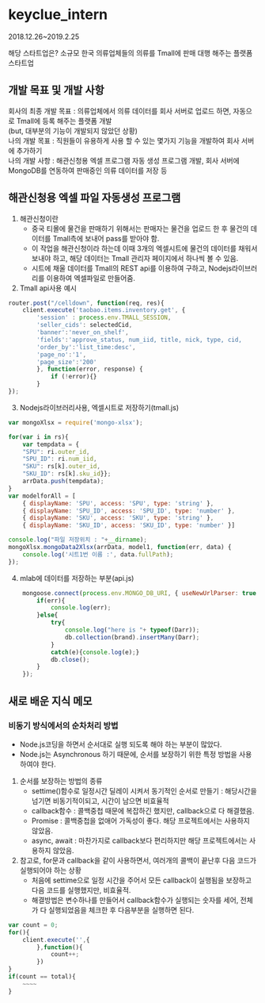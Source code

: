 # keyclue_intern
2018.12.26~2019.2.25

해당 스타트업은? 소규모 한국 의류업체들의 의류를 Tmall에 판매 대행 해주는 플랫폼 스타트업

## 개발 목표 및 개발 사항
회사의 최종 개발 목표 : 의류업체에서 의류 데이터를 회사 서버로 업로드 하면, 자동으로 Tmall에 등록 해주는 플랫폼 개발  
(but, 대부분의 기능이 개발되지 않았던 상황)  
나의 개발 목표 : 직원들이 유용하게 사용 할 수 있는 몇가지 기능을 개발하여 회사 서버에 추가하기  
나의 개발 사항 : 해관신청용 엑셀 프로그램 자동 생성 프로그램 개발, 회사 서버에 MongoDB를 연동하여 판매중인 의류 데이터를 저장 등  


## 해관신청용 엑셀 파일 자동생성 프로그램
1. 해관신청이란
    - 중국 티몰에 물건을 판매하기 위해서는 판매자는 물건을 업로드 한 후 물건의 데이터를 Tmall측에 보내어 pass를 받아야 함.
    - 이 작업을 해관신청이라 하는데 이때 3개의 엑셀시트에 물건의 데이터를 채워서 보내야 하고, 해당 데이터는 Tmall 관리자 페이지에서 하나씩 볼 수 있음.
    - 시트에 채울 데이터를 Tmall의 REST api를 이용하여 구하고, Nodejs라이브러리를 이용하여 엑셀파일로 만들어줌.
2. Tmall api사용 예시
```javascript
router.post("/celldown", function(req, res){
    client.execute('taobao.items.inventory.get', {
		'session' : process.env.TMALL_SESSION,
		'seller_cids': selectedCid,
		'banner':'never_on_shelf',
		'fields':'approve_status, num_iid, title, nick, type, cid,
		'order_by':'list_time:desc',
		'page_no':'1',
		'page_size':'200'
		}, function(error, response) {
			if (!error){}
		}
});
```

3. Nodejs라이브러리사용, 엑셀시트로 저장하기(tmall.js)
```javascript
var mongoXlsx = require('mongo-xlsx');

for(var i in rs){
    var tempdata = {
	"SPU": ri.outer_id,
	"SPU_ID": ri.num_iid,
	"SKU": rs[k].outer_id,
	"SKU_ID": rs[k].sku_id}};
    arrData.push(tempdata);
}
var modelforAll = [ 
	{ displayName: 'SPU', access: 'SPU', type: 'string' },
	{ displayName: 'SPU_ID', access: 'SPU_ID', type: 'number' },
	{ displayName: 'SKU', access: 'SKU', type: 'string' },
	{ displayName: 'SKU_ID', access: 'SKU_ID', type: 'number' }]

console.log("파일 저장위치 : "+__dirname);
mongoXlsx.mongoData2Xlsx(arrData, model1, function(err, data) {
	console.log('시트1번 이름 :', data.fullPath); 
});
```

4. mlab에 데이터를 저장하는 부분(api.js)
```javascript
	mongoose.connect(process.env.MONGO_DB_URI, { useNewUrlParser: true } ,function(err,db){
		if(err){
			console.log(err);
		}else{
			try{
				console.log("here is "+ typeof(Darr));
				db.collection(brand).insertMany(Darr);
			} 
			catch(e){console.log(e);}
			db.close();
		}
	});
```


## 새로 배운 지식 메모
### 비동기 방식에서의 순차처리 방법
- Node.js코딩을 하면서 순서대로 실행 되도록 해야 하는 부분이 많았다.
- Node.js는 Asynchronous 하기 때문에, 순서를 보장하기 위한 특정 방법을 사용 하여야 한다.
1. 순서를 보장하는 방법의 종류
    - settime()함수로 일정시간 딜레이 시켜서 동기적인 순서로 만들기 : 해당시간을 넘기면 비동기적이되고, 시간이 남으면 비효율적
    - callback함수 : 콜백중첩 때문에 복잡하긴 했지만, callback으로 다 해결했음.
    - Promise : 콜백중첩을 없애어 가독성이 좋다. 해당 프로젝트에서는 사용하지 않았음.
    - async, await : 마찬가지로 callback보다 편리하지만 해당 프로젝트에서는 사용하지 않았음.
2. 참고로, for문과 callback을 같이 사용하면서, 여러개의 콜백이 끝난후 다음 코드가 실행되어야 하는 상황
    - 처음에 settime으로 일정 시간을 주어서 모든 callback이 실행됨을 보장하고 다음 코드를 실행했지만, 비효율적.
    - 해결방법은 변수하나를 만들어서 callback함수가 실행되는 숫자를 세어, 전체가 다 실행되었음을 체크한 후 다음부분을 실행하면 된다.
    
```javascript
var count = 0;
for(){
	client.execute('',{
		},function(){ 
			count++; 
		})
}
if(count == total){
	~~~~
}
```

